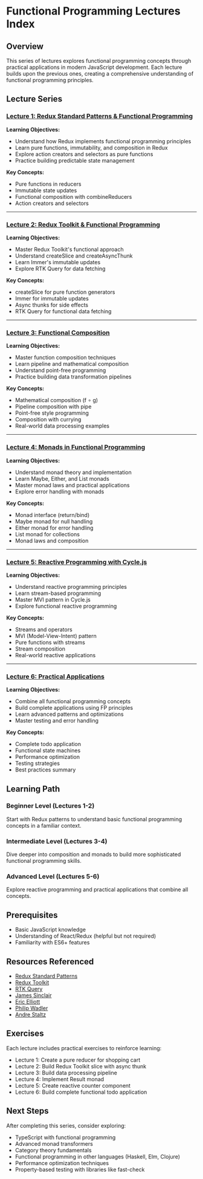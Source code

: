 # Functional Programming Lectures Index

## Overview
This series of lectures explores functional programming concepts through practical applications in modern JavaScript development. Each lecture builds upon the previous ones, creating a comprehensive understanding of functional programming principles.

## Lecture Series

### [Lecture 1: Redux Standard Patterns & Functional Programming](lecture-01-redux-patterns.md)
**Learning Objectives:**
- Understand how Redux implements functional programming principles
- Learn pure functions, immutability, and composition in Redux
- Explore action creators and selectors as pure functions
- Practice building predictable state management

**Key Concepts:**
- Pure functions in reducers
- Immutable state updates
- Functional composition with combineReducers
- Action creators and selectors

---

### [Lecture 2: Redux Toolkit & Functional Programming](lecture-02-redux-toolkit.md)
**Learning Objectives:**
- Master Redux Toolkit's functional approach
- Understand createSlice and createAsyncThunk
- Learn Immer's immutable updates
- Explore RTK Query for data fetching

**Key Concepts:**
- createSlice for pure function generators
- Immer for immutable updates
- Async thunks for side effects
- RTK Query for functional data fetching

---

### [Lecture 3: Functional Composition](lecture-03-functional-composition.md)
**Learning Objectives:**
- Master function composition techniques
- Learn pipeline and mathematical composition
- Understand point-free programming
- Practice building data transformation pipelines

**Key Concepts:**
- Mathematical composition (f ∘ g)
- Pipeline composition with pipe
- Point-free style programming
- Composition with currying
- Real-world data processing examples

---

### [Lecture 4: Monads in Functional Programming](lecture-04-monads.md)
**Learning Objectives:**
- Understand monad theory and implementation
- Learn Maybe, Either, and List monads
- Master monad laws and practical applications
- Explore error handling with monads

**Key Concepts:**
- Monad interface (return/bind)
- Maybe monad for null handling
- Either monad for error handling
- List monad for collections
- Monad laws and composition

---

### [Lecture 5: Reactive Programming with Cycle.js](lecture-05-reactive-programming.md)
**Learning Objectives:**
- Understand reactive programming principles
- Learn stream-based programming
- Master MVI pattern in Cycle.js
- Explore functional reactive programming

**Key Concepts:**
- Streams and operators
- MVI (Model-View-Intent) pattern
- Pure functions with streams
- Stream composition
- Real-world reactive applications

---

### [Lecture 6: Practical Applications](lecture-06-practical-applications.md)
**Learning Objectives:**
- Combine all functional programming concepts
- Build complete applications using FP principles
- Learn advanced patterns and optimizations
- Master testing and error handling

**Key Concepts:**
- Complete todo application
- Functional state machines
- Performance optimization
- Testing strategies
- Best practices summary

## Learning Path

### Beginner Level (Lectures 1-2)
Start with Redux patterns to understand basic functional programming concepts in a familiar context.

### Intermediate Level (Lectures 3-4)
Dive deeper into composition and monads to build more sophisticated functional programming skills.

### Advanced Level (Lectures 5-6)
Explore reactive programming and practical applications that combine all concepts.

## Prerequisites
- Basic JavaScript knowledge
- Understanding of React/Redux (helpful but not required)
- Familiarity with ES6+ features

## Resources Referenced
- [Redux Standard Patterns](https://redux.js.org/tutorials/fundamentals/part-7-standard-patterns)
- [Redux Toolkit](https://redux-toolkit.js.org/)
- [RTK Query](https://redux-toolkit.js.org/rtk-query/overview)
- [James Sinclair](https://jrsinclair.com/)
- [Eric Elliott](https://medium.com/javascript-scene/composing-software-the-book-f31c77fc3ddc)
- [Philip Wadler](https://jgbm.github.io/eecs762f19/papers/wadler-monads.pdf)
- [Andre Staltz](https://cycle.js.org/)

## Exercises
Each lecture includes practical exercises to reinforce learning:
- Lecture 1: Create a pure reducer for shopping cart
- Lecture 2: Build Redux Toolkit slice with async thunk
- Lecture 3: Build data processing pipeline
- Lecture 4: Implement Result monad
- Lecture 5: Create reactive counter component
- Lecture 6: Build complete functional todo application

## Next Steps
After completing this series, consider exploring:
- TypeScript with functional programming
- Advanced monad transformers
- Category theory fundamentals
- Functional programming in other languages (Haskell, Elm, Clojure)
- Performance optimization techniques
- Property-based testing with libraries like fast-check 